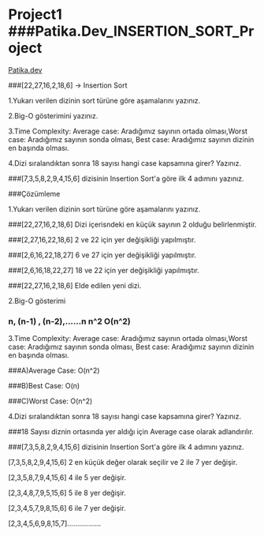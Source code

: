 # Project1 ###Patika.Dev_INSERTION_SORT_Project

[Patika.dev](https://www.patika.dev/tr) 

###[22,27,16,2,18,6] -> Insertion Sort

1.Yukarı verilen dizinin sort türüne göre aşamalarını yazınız.

2.Big-O gösterimini yazınız.

3.Time Complexity: Average case: Aradığımız sayının ortada olması,Worst case: Aradığımız sayının sonda olması, Best case: Aradığımız sayının dizinin en başında olması.

4.Dizi sıralandıktan sonra 18 sayısı hangi case kapsamına girer? Yazınız.

###[7,3,5,8,2,9,4,15,6] dizisinin Insertion Sort'a göre ilk 4 adımını yazınız.

###Çözümleme

1.Yukarı verilen dizinin sort türüne göre aşamalarını yazınız.

###[22,27,16,2,18,6] Dizi içerisndeki en küçük sayının 2 olduğu belirlenmiştir.

###[2,27,16,22,18,6] 2 ve 22 için yer değişikliği yapılmıştır.

###[2,6,16,22,18,27] 6 ve 27 için yer değişikliği yapılmıştır.

###[2,6,16,18,22,27] 18 ve 22 için yer değişikliği yapılmıştır.

###[22,27,16,2,18,6] Elde edilen yeni dizi.

2.Big-O gösterimi

### n, (n-1) , (n-2),......n      n^2      O(n^2) 

3.Time Complexity: Average case: Aradığımız sayının ortada olması,Worst case: Aradığımız sayının sonda olması, Best case: Aradığımız sayının dizinin en başında olması.

###A)Average Case: O(n^2)

###B)Best Case: O(n)

###C)Worst Case: O(n^2)

4.Dizi sıralandıktan sonra 18 sayısı hangi case kapsamına girer? Yazınız.

###18 Sayısı diznin ortasında yer aldığı için Average case olarak adlandırılır.

###[7,3,5,8,2,9,4,15,6] dizisinin Insertion Sort'a göre ilk 4 adımını yazınız.

[7,3,5,8,2,9,4,15,6] 2 en küçük değer olarak seçilir ve 2 ile 7 yer değişir.

[2,3,5,8,7,9,4,15,6] 4 ile 5 yer değişir.

[2,3,4,8,7,9,5,15,6] 5 ile 8 yer değişir.

[2,3,4,5,7,9,8,15,6] 6 ile 7 yer değişir.

[2,3,4,5,6,9,8,15,7].................
